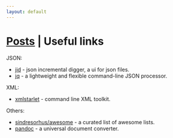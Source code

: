 ```yaml
---
layout: default
---
```


<h1 class="page-heading">
  <a href="/">Posts</a> | Useful links
</h1>

JSON:

* [jid](https://github.com/simeji/jid) - json incremental digger, a ui for json files.
* [jq](https://stedolan.github.io/jq/) - a lightweight and flexible command-line JSON processor.

XML:

* [xmlstarlet](http://xmlstar.sourceforge.net/) - command line XML toolkit.

Others:

* [sindresorhus/awesome](https://github.com/sindresorhus/awesome) - a curated list of awesome lists.
* [pandoc](https://pandoc.org/) - a universal document converter.
